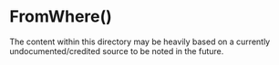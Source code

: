 # FromWhere()

The content within this directory may be heavily based on a currently undocumented/credited
source to be noted in the future.

